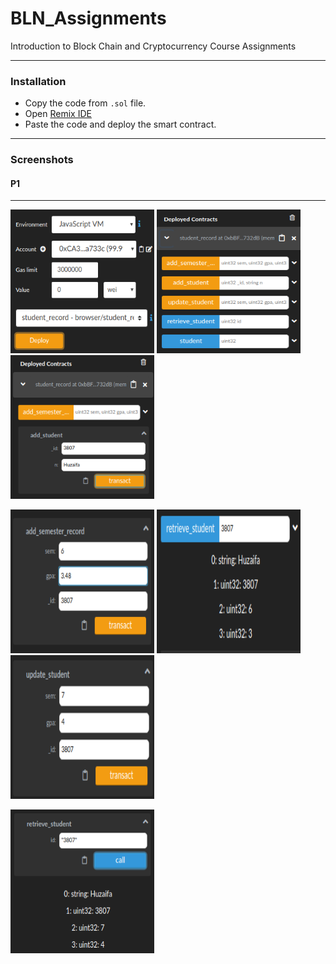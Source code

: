 # BLN_Assignments
Introduction to Block Chain and Cryptocurrency Course Assignments
___

### Installation
- Copy the code from `.sol` file.
- Open [Remix IDE](http://remix.ethereum.org/)
- Paste the code and deploy the smart contract.
___

### Screenshots

#### P1
___
   <img src="https://github.com/huzaifaa926/BLN_Assignments/blob/master/assets/A3P1SS1.png" width="230" height="230">   <img src="https://github.com/huzaifaa926/BLN_Assignments/blob/master/assets/A3P1SS2.png" width="230" height="230">   <img src="https://github.com/huzaifaa926/BLN_Assignments/blob/master/assets/A3P1SS3.png" width="230" height="230">
   &nbsp;
   
   <img src="https://github.com/huzaifaa926/BLN_Assignments/blob/master/assets/A3P1SS4.png" width="230" height="230">   <img src="https://github.com/huzaifaa926/BLN_Assignments/blob/master/assets/A3P1SS5.png" width="230" height="230">   <img src="https://github.com/huzaifaa926/BLN_Assignments/blob/master/assets/A3P1SS6.png" width="230" height="230">
   &nbsp;
   
   <img src="https://github.com/huzaifaa926/BLN_Assignments/blob/master/assets/A3P1SS7.png" width="230" height="230">
